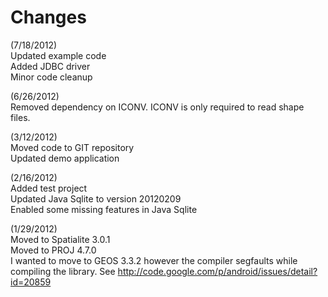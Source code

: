 # Changes #
(7/18/2012) <br>
Updated example code<br>
Added JDBC driver<br>
Minor code cleanup<br>

(6/26/2012) <br>
Removed dependency on ICONV.  ICONV is only required to read shape files.<br>

(3/12/2012) <br>
Moved code to GIT repository<br>
Updated demo application<br>

(2/16/2012) <br>
Added test project<br>
Updated Java Sqlite to version 20120209<br>
Enabled some missing features in Java Sqlite<br>

(1/29/2012) <br>
Moved to Spatialite 3.0.1<br>
Moved to PROJ 4.7.0<br>
I wanted to move to GEOS 3.3.2 however the compiler segfaults while compiling the library. See <a href='http://code.google.com/p/android/issues/detail?id=20859'>http://code.google.com/p/android/issues/detail?id=20859</a>
